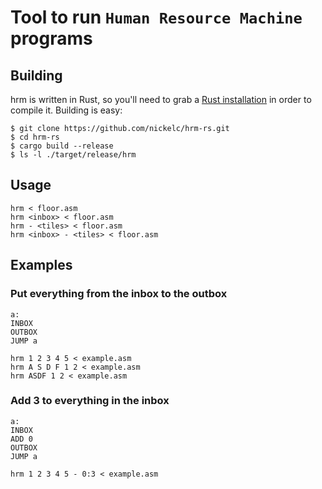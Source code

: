 # Tool to run `Human Resource Machine` programs

## Building

hrm is written in Rust, so you'll need to grab a
[Rust installation](https://www.rust-lang.org/) in order to compile it.
Building is easy:

```
$ git clone https://github.com/nickelc/hrm-rs.git
$ cd hrm-rs
$ cargo build --release
$ ls -l ./target/release/hrm
```

## Usage

```text
hrm < floor.asm
hrm <inbox> < floor.asm
hrm - <tiles> < floor.asm
hrm <inbox> - <tiles> < floor.asm
```

## Examples

### Put everything from the inbox to the outbox

```
a:
INBOX
OUTBOX
JUMP a
```

```text
hrm 1 2 3 4 5 < example.asm
hrm A S D F 1 2 < example.asm
hrm ASDF 1 2 < example.asm
```

### Add 3 to everything in the inbox

```
a:
INBOX
ADD 0
OUTBOX
JUMP a
```

```text
hrm 1 2 3 4 5 - 0:3 < example.asm
```
